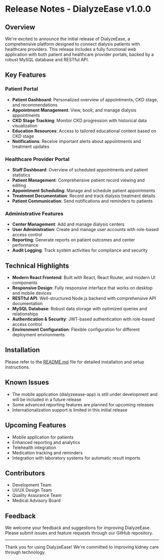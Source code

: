 # Release Notes - DialyzeEase v1.0.0

## Overview

We're excited to announce the initial release of DialyzeEase, a comprehensive platform designed to connect dialysis patients with healthcare providers. This release includes a fully functional web application with both patient and healthcare provider portals, backed by a robust MySQL database and RESTful API.

## Key Features

### Patient Portal
- **Patient Dashboard**: Personalized overview of appointments, CKD stage, and recommendations
- **Appointment Management**: View, book, and manage dialysis appointments
- **CKD Stage Tracking**: Monitor CKD progression with historical data visualization
- **Education Resources**: Access to tailored educational content based on CKD stage
- **Notifications**: Receive important alerts about appointments and treatment updates

### Healthcare Provider Portal
- **Staff Dashboard**: Overview of scheduled appointments and patient statistics
- **Patient Management**: Comprehensive patient record viewing and editing
- **Appointment Scheduling**: Manage and schedule patient appointments
- **Treatment Documentation**: Record and track dialysis treatment details
- **Patient Communication**: Send notifications and reminders to patients

### Administrative Features
- **Center Management**: Add and manage dialysis centers
- **User Administration**: Create and manage user accounts with role-based access control
- **Reporting**: Generate reports on patient outcomes and center performance
- **Audit Logging**: Track system activities for compliance and security

## Technical Highlights

- **Modern React Frontend**: Built with React, React Router, and modern UI components
- **Responsive Design**: Fully responsive interface that works on desktop and mobile devices
- **RESTful API**: Well-structured Node.js backend with comprehensive API documentation
- **MySQL Database**: Robust data storage with optimized queries and relationships
- **Authentication & Security**: JWT-based authentication with role-based access control
- **Environment Configuration**: Flexible configuration for different deployment environments

## Installation

Please refer to the [README.md](./README.md) file for detailed installation and setup instructions.

## Known Issues

- The mobile application (dialyzeease-app) is still under development and will be included in a future release
- Some advanced reporting features are planned for upcoming releases
- Internationalization support is limited in this initial release

## Upcoming Features

- Mobile application for patients
- Enhanced reporting and analytics
- Telehealth integration
- Medication tracking and reminders
- Integration with laboratory systems for automatic result imports

## Contributors

- Development Team
- UI/UX Design Team
- Quality Assurance Team
- Medical Advisory Board

## Feedback

We welcome your feedback and suggestions for improving DialyzeEase. Please submit issues and feature requests through our GitHub repository.

---

Thank you for using DialyzeEase! We're committed to improving kidney care through technology.
